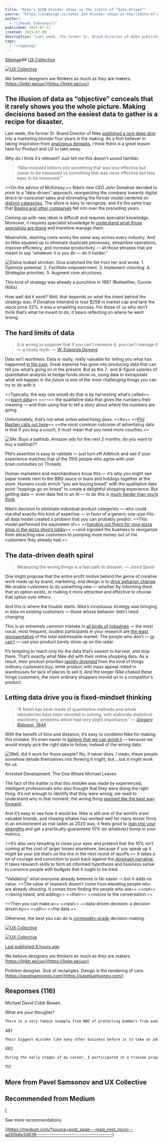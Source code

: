 ```yaml
---
title: "Nike’s $25B blunder shows us the limits of “data-driven”"
source: "https://uxdesign.cc/nikes-25b-blunder-shows-us-the-limits-of-data-driven-ad30b6e3d938"
author:
  - "[[Pavel Samsonov]]"
published: 2024-07-31
created: 2025-07-09
description: "Last week, the former Sr. Brand Director of Nike published a rare deep dive into a marketing blunder four years in the making. As a firm believer in taking inspiration from analogous domains, I think…"
tags:
  - "clippings"
---
```

[Sitemap](https://uxdesign.cc/sitemap/sitemap.xml)## [UX Collective](https://uxdesign.cc/?source=post_page---publication_nav-138adf9c44c-ad30b6e3d938---------------------------------------)

[![UX Collective](https://miro.medium.com/v2/resize:fill:76:76/1*mDhF9X4VO0rCrJvWFatyxg.png)](https://uxdesign.cc/?source=post_page---post_publication_sidebar-138adf9c44c-ad30b6e3d938---------------------------------------)

We believe designers are thinkers as much as they are makers. [https://linktr.ee/uxc](https://linktr.ee/uxc)

## The illusion of data as “objective” conceals that it rarely shows you the whole picture. Making decisions based on the easiest data to gather is a recipe for disaster.

Last week, the former Sr. Brand Director of Nike [published a rare deep dive](https://www.linkedin.com/pulse/nike-epic-saga-value-destruction-massimo-giunco-llplf/) into a marketing blunder four years in the making. As a firm believer in taking inspiration from [analogous domains](https://www.holloway.com/g/land-your-dream-design-job/sections/looking-at-analogous-domains-for-inspiration), I think there is a great lesson here for Product and UX to take away.

Why do I think it’s relevant? Just tell me this doesn’t sound familiar:

> “Nike invested billions into something that was less effective but easier to be measured vs something that was more effective but less easy to be measured.”

==On the advice of McKinsey,== Nike’s new CEO John Donahoe decided to pivot to a “data-driven” approach, reorganizing the company towards digital direct-to-consumer sales and eliminating the former model centered on [distinct categories](https://agital.com/blog/how-should-i-categorize-products-on-my-ecommerce-website/). The allure is easy to recognize, and it’s the same trap that [Boeing and other companies](https://docseuss.medium.com/the-biggest-threat-facing-your-team-whether-youre-a-game-developer-or-a-tech-founder-or-a-ceo-is-8cd1ad359508) fell into over the preceding years.

Coming up with new ideas is difficult and requires specialist knowledge. Moreover, it requires specialist knowledge to [understand what those specialists are doing](https://twitter.com/kamilkazani/status/1816557338758713484) and therefore manage them.

Meanwhile, slashing costs works the same way across every industry. And so Nike squared up to eliminate duplicate processes, streamline operations, improve efficiency, and increase productivity — all those phrases that are meant to say “whatever it is you do — do it harder.”

![Elaine looked stricken. Gina snatched the list from her and wrote: 1. Optimize potential. 2. Facilitate empowerment. 3. Implement visioning. 4. Strategize priorities. 5. Augment core structures.](https://miro.medium.com/v2/resize:fit:700/0*GJUZGzVAqP6Kd6yX)

This kind of strategy was already a punchline in 1997 (Bellwether, Connie Willis)

How well did it work? Well, that depends on what the intent behind the strategy was. If Donahoe intended to lose $25B in market cap and tank the stock price 32%, it was a smashing success. For those of us who don’t think that’s what he meant to do, it bears reflecting on where he went wrong.

## The hard limits of data

> It is wrong to suppose that if you can’t measure it, you can’t manage it — a costly myth. *—* [*W. Edwards Deming*](https://deming.org/myth-if-you-cant-measure-it-you-cant-manage-it/)

Data isn’t worthless. Data is really, really valuable for telling you what has happened [in the past](https://uxdesign.cc/what-have-we-already-tried-is-the-most-powerful-product-question-you-can-ask-f4cdd31f3a47). Great expense has gone into producing data that can tell you what’s going on in the present. But as the 7- and 8-figure salaries of quantitative analysts at hedge funds show us, using data to extrapolate what will happen *in the future* is one of the most challenging things you can try to do with it.

==Typically, the way one would do that is by harvesting what’s called== ==[warm data](https://batesoninstitute.org/warm-data/)== ==—== the qualitative data that gives the numbers their meaning — and then using that to tell a story about where the numbers are going.

Unfortunately, that’s not what online advertising does. ==As== ==[Phil Bastien calls out here](https://bsky.app/profile/pabastien.bsky.social/post/3kyjuiqxgnm2h)== ==the most common outcome of advertising data is that if you buy a couch, it must mean that you need more couches.==

![Me: Buys a bathtub. Amazon ads for the next 2 months: do you want to buy a bathtub??](https://miro.medium.com/v2/resize:fit:700/0*RcFAvL2ISIohVubg)

Phil’s assertion is easy to validate — just turn off Adblock and see if your experience matches that of the 1100 people who agree with user brain.curiosities on Threads

Human marketers and merchandisers know this — it’s why you might see paper towels next to the BBQ sauce or buns and hotdogs together at the store. Humans could enrich “you are buying bread” with the qualitative data point “toppings go on bread” to create a delightful shopping experience. But getting data — even data fed to an AI — to do this is [much harder than you’d think](https://www.wired.com/story/ai-product-recommendations/).

Nike’s decision to eliminate individual product categories — who could marshal exactly this kind of expertise — in favor of a generic one-size-fits-all data model created a problem that you can probably predict. ==This model performed the equivalent of== ==[handing out flyers for your pizza shop in the pizza shop’s lobby](https://thecorrespondent.com/100/the-new-dot-com-bubble-is-here-its-called-online-advertising/13228924500-22d5fd24)== ==and signaled the business to reorganize from attracting new customers to pumping more money out of the customers they already had.==

## The data-driven death spiral

> Measuring the wrong things is a fast path to disaster. — *Jared Spool*

One might propose that the entire profit motive behind the genre of creative work made up by brand, marketing, and design is to [drive behavior change](https://designmuseumfoundation.org/art-of-designing-for-behavior-change/). We enable customers to do something new — whether by informing them that an option exists, or making it more attractive and effective to choose that option over others.

And this is where the trouble starts. Nike’s incestuous strategy was bringing in data on *existing* customers — those whose behavior didn’t need changing.

This is an extremely common mistake in [all kinds of industries](https://fivethirtyeight.com/features/nonresponse-bias-ipsos-poll-findings/) — the most vocal, most frequent, loudest participants in your research are [the least representative](https://usabilitygeek.com/problem-with-power-users/) of the total addressable market. The people who don’t — [or can’t](https://builtin.com/articles/accessibility-is-not-optional) — use your product barely show up on the radar.

It’s tempting to reach only for the data that’s easiest to harvest, and stop there. That’s exactly what Nike did with their online shopping data. As a result, their product priorities [rapidly diverged](https://www.nicekicks.com/the-rise-of-limited-edition-nikes-in-streetwear-culture) from the kind of things ordinary customers buy, while product with mass appeal rotted in warehouses for lack of places to sell it. And the longer Nike chased these fringe customers, the more ordinary shoppers moved on to a competitor’s product.

## Letting data drive you is fixed-mindset thinking

> “A fetish has been made of quantitative methods and whole laboratories have been devoted to solving, with elaborate statistical machinery, problems which had very slight importance.” *—* [*Gregory Bateson, 1944*](https://caj.io/abstract/introduction-quantitative-methods-has-tended-paralyze-social-sciences-thinking)

With the benefit of time and distance, it’s easy to condemn Nike for making this mistake. It’s even easier to [believe that we can avoid it](https://spavel.medium.com/what-have-we-already-tried-is-the-most-powerful-product-question-you-can-ask-f4cdd31f3a47) — because we would simply pick the right data to follow, instead of the wrong data.

![Well, did it work for those people? No, it never does. I mean, these people somehow delude themselves into thinking it might, but… but it might work for us.](https://miro.medium.com/v2/resize:fit:640/format:webp/1*qJKsEZNht2cocZLdWbNrTg.png)

Arrested Development: The One Where Michael Leaves

The fact of the matter is that this mistake was made by experienced, intelligent professionals who also thought that they were doing the right thing. It’s not enough to identify that they were wrong; we need to understand why in that moment, the wrong thing [seemed like the best way forward](https://www.oreilly.com/radar/the-infinite-hows/).

And it’s easy to see how it would be. Nike is still one of the world’s most valuable brands, and chasing whales has worked well for many lesser firms. In an environment as risk-laden as 2020 was, it feels good to [lean into your strengths](https://www.linkedin.com/posts/pavel-samsonov-44ba2833_mastery-feels-good-failing-feels-bad-improving-activity-7216454284953935872-4AKW) and get a practically-guaranteed 10% (or whatever) bump in your metrics.

==It’s also very tempting to close your eyes and pretend that the 10% isn’t coming at the cost of larger losses elsewhere, because if you speak up it might be your job that’s on the line in the next round of layoffs.== It takes a lot of courage and conviction to push back against the [dominant narrative](https://uxdesign.cc/dont-make-data-driven-product-decisions-build-a-data-driven-semantic-environment-3220d177b73f). It takes research skills to form an informed hypothesis and business sense to convince people with budgets that it ought to be tried.

“Validating” what everyone already believes is far easier — but it adds no value. ==The value of research doesn’t come from elevating people who are already shouting. It comes from finding the people who are== ==*not*== ==being heard, and adding== ==*their*== ==voices to the conversation.==

==Then you can make a== ==*real*== ==data-driven decision: a decision driven by== ==*all*== ==the data.==

Otherwise, the best you can do is [commodity-grade](https://spavel.medium.com/to-benefit-from-ai-your-organizations-learning-loops-must-evolve-5b6145415f6a) decision-making.

[![UX Collective](https://miro.medium.com/v2/resize:fill:96:96/1*mDhF9X4VO0rCrJvWFatyxg.png)](https://uxdesign.cc/?source=post_page---post_publication_info--ad30b6e3d938---------------------------------------)

[![UX Collective](https://miro.medium.com/v2/resize:fill:128:128/1*mDhF9X4VO0rCrJvWFatyxg.png)](https://uxdesign.cc/?source=post_page---post_publication_info--ad30b6e3d938---------------------------------------)

[Last published 8 hours ago](https://uxdesign.cc/the-social-significance-of-spotify-wrapped-1e852bb26399?source=post_page---post_publication_info--ad30b6e3d938---------------------------------------)

We believe designers are thinkers as much as they are makers. [https://linktr.ee/uxc](https://linktr.ee/uxc)

Problem designer. Sick of rectangles. Design is the rendering of care. [https://pavelsamsonov.com](https://pavelsamsonov.com/)

## Responses (116)

Michael David Cobb Bowen

What are your thoughts?  

```sh
There is a very famous example from WW2 of protecting bombers from enemy fighters and anti aircraft fire.When the bombers returned, they mapped out all the bullet holes. So, what do you think the conclusion is? To protect those areas, right?Wrong…
```

481

```sh
Their biggest mistake like many other business before is to take on advice from a consultancy like Mckinsey.
```

462

```sh
During the early stages of my career, I participated in a trainee program at a big semiconductor company. As part of that program, I worked in front-line developer support at a small call center for six months.The key metric that was automatically…
```

117

## More from Pavel Samsonov and UX Collective

## Recommended from Medium

[

See more recommendations

](https://medium.com/?source=post_page---read_next_recirc--ad30b6e3d938---------------------------------------)